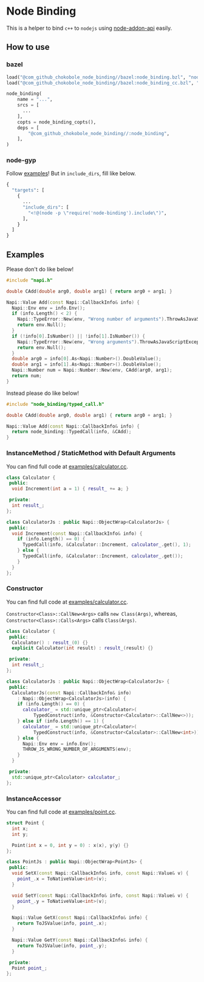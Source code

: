 # Node Binding

This is a helper to bind `c++` to `nodejs` using [node-addon-api](https://github.com/nodejs/node-addon-api) easily.

## How to use

### bazel

```python
load("@com_github_chokobole_node_binding//bazel:node_binding.bzl", "node_binding")
load("@com_github_chokobole_node_binding//bazel:node_binding_cc.bzl", "node_binding_copts")

node_binding(
    name = "...",
    srcs = [
      ...
    ],
    copts = node_binding_copts(),
    deps = [
        "@com_github_chokobole_node_binding//:node_binding",
    ],
)
```

### node-gyp

Follow [examples](https://github.com/nodejs/node-addon-examples)! But in `include_dirs`, fill like below.

```python
{
  "targets": [
    {
      ...
      "include_dirs": [
        "<!@(node -p \"require('node-binding').include\")",
      ],
    }
  ]
}
```

## Examples

Please don't do like below!

```c++
#include "napi.h"

double CAdd(double arg0, double arg1) { return arg0 + arg1; }

Napi::Value Add(const Napi::CallbackInfo& info) {
  Napi::Env env = info.Env();
  if (info.Length() < 2) {
    Napi::TypeError::New(env, "Wrong number of arguments").ThrowAsJavaScriptException();
    return env.Null();
  }
  if (!info[0].IsNumber() || !info[1].IsNumber()) {
    Napi::TypeError::New(env, "Wrong arguments").ThrowAsJavaScriptException();
    return env.Null();
  }
  double arg0 = info[0].As<Napi::Number>().DoubleValue();
  double arg1 = info[1].As<Napi::Number>().DoubleValue();
  Napi::Number num = Napi::Number::New(env, CAdd(arg0, arg1);
  return num;
}
```

Instead please do like below!

```c++
#include "node_binding/typed_call.h"

double CAdd(double arg0, double arg1) { return arg0 + arg1; }

Napi::Value Add(const Napi::CallbackInfo& info) {
  return node_binding::TypedCall(info, &CAdd);
}
```

### InstanceMethod / StaticMethod with Default Arguments

You can find full code at [examples/calculator.cc](examples/calculator.cc).

```c++
class Calculator {
 public:
  void Increment(int a = 1) { result_ += a; }

 private:
  int result_;
};

class CalculatorJs : public Napi::ObjectWrap<CalculatorJs> {
 public:
  void Increment(const Napi::CallbackInfo& info) {
    if (info.Length() == 0) {
      TypedCall(info, &Calculator::Increment, calculator_.get(), 1);
    } else {
      TypedCall(info, &Calculator::Increment, calculator_.get());
    }
  }
};
```

### Constructor

You can find full code at [examples/calculator.cc](examples/calculator.cc).

`Constructor<Class>::CallNew<Args>` calls `new Class(Args)`, whereas, `Constructor<Class>::Calls<Args>` calls `Class(Args)`.

```c++
class Calculator {
 public:
  Calculator() : result_(0) {}
  explicit Calculator(int result) : result_(result) {}

 private:
  int result_;
};

class CalculatorJs : public Napi::ObjectWrap<CalculatorJs> {
 public:
  CalculatorJs(const Napi::CallbackInfo& info)
    : Napi::ObjectWrap<CalculatorJs>(info) {
    if (info.Length() == 0) {
      calculator_ = std::unique_ptr<Calculator>(
          TypedConstruct(info, &Constructor<Calculator>::CallNew<>));
    } else if (info.Length() == 1) {
      calculator_ = std::unique_ptr<Calculator>(
          TypedConstruct(info, &Constructor<Calculator>::CallNew<int>));
    } else {
      Napi::Env env = info.Env();
      THROW_JS_WRONG_NUMBER_OF_ARGUMENTS(env);
    }
  }

 private:
  std::unique_ptr<Calculator> calculator_;
};
```

### InstanceAccessor

You can find full code at [examples/point.cc](examples/point.cc).

```c++
struct Point {
  int x;
  int y;

  Point(int x = 0, int y = 0) : x(x), y(y) {}
};

class PointJs : public Napi::ObjectWrap<PointJs> {
 public:
  void SetX(const Napi::CallbackInfo& info, const Napi::Value& v) {
    point_.x = ToNativeValue<int>(v);
  }

  void SetY(const Napi::CallbackInfo& info, const Napi::Value& v) {
    point_.y = ToNativeValue<int>(v);
  }

  Napi::Value GetX(const Napi::CallbackInfo& info) {
    return ToJSValue(info, point_.x);
  }

  Napi::Value GetY(const Napi::CallbackInfo& info) {
    return ToJSValue(info, point_.y);
  }

 private:
  Point point_;
};
```